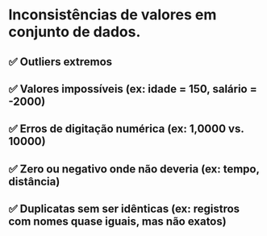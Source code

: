 # Inconsistências de valores em conjunto de dados.
## ✅ Outliers extremos

## ✅ Valores impossíveis (ex: idade = 150, salário = -2000)

## ✅ Erros de digitação numérica (ex: 1,0000 vs. 10000)

## ✅ Zero ou negativo onde não deveria (ex: tempo, distância)

## ✅ Duplicatas sem ser idênticas (ex: registros com nomes quase iguais, mas não exatos)
